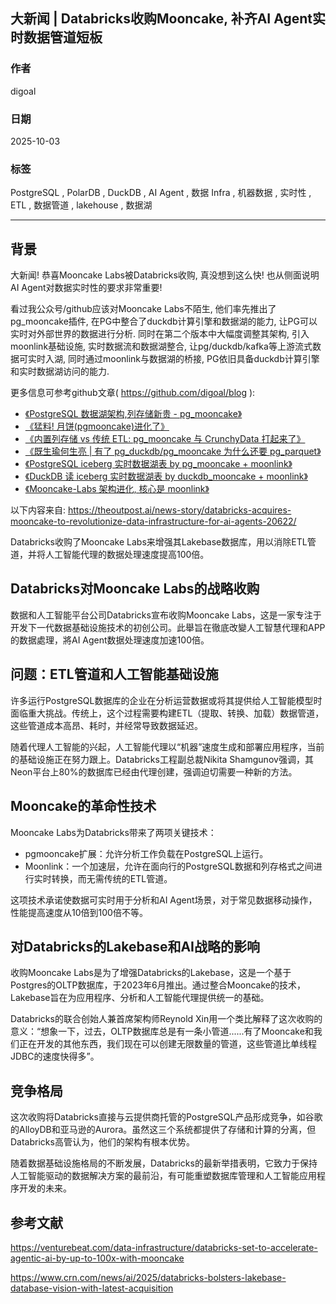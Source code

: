 ## 大新闻 | Databricks收购Mooncake, 补齐AI Agent实时数据管道短板   
          
### 作者          
digoal          
          
### 日期          
2025-10-03         
          
### 标签          
PostgreSQL , PolarDB , DuckDB , AI Agent , 数据 Infra , 机器数据 , 实时性 , ETL , 数据管道 , lakehouse , 数据湖       
          
----          
          
## 背景  
大新闻! 恭喜Mooncake Labs被Databricks收购, 真没想到这么快! 也从侧面说明AI Agent对数据实时性的要求非常重要!   
  
看过我公众号/github应该对Mooncake Labs不陌生, 他们率先推出了pg_mooncake插件, 在PG中整合了duckdb计算引擎和数据湖的能力, 让PG可以实时对外部世界的数据进行分析. 同时在第二个版本中大幅度调整其架构, 引入moonlink基础设施, 实时数据流和数据湖整合, 让pg/duckdb/kafka等上游流式数据可实时入湖, 同时通过moonlink与数据湖的桥接, PG依旧具备duckdb计算引擎和实时数据湖访问的能力.   
  
更多信息可参考github文章( https://github.com/digoal/blog ):   
- [《PostgreSQL 数据湖架构,列存储新贵 - pg_mooncake》](../202410/20241031_01.md)    
- [《猛料! 月饼(pgmooncake)进化了》](../202501/20250117_01.md)    
- [《内置列存储 vs 传统 ETL: pg_mooncake 与 CrunchyData 打起来了》](../202502/20250220_03.md)    
- [《既生瑜何生亮 | 有了 pg_duckdb/pg_mooncake 为什么还要 pg_parquet》](../202508/20250829_09.md)    
- [《PostgreSQL iceberg 实时数据湖表 by pg_mooncake + moonlink》](../202509/20250915_08.md)    
- [《DuckDB 读 iceberg 实时数据湖表 by duckdb_mooncake + moonlink》](../202509/20250915_07.md)    
- [《Mooncake-Labs 架构进化, 核心是 moonlink》](../202509/20250915_01.md)    
  
以下内容来自: https://theoutpost.ai/news-story/databricks-acquires-mooncake-to-revolutionize-data-infrastructure-for-ai-agents-20622/  
  
Databricks收购了Mooncake Labs来增强其Lakebase数据库，用以消除ETL管道，并将人工智能代理的数据处理速度提高100倍。  
  
## Databricks对Mooncake Labs的战略收购  
数据和人工智能平台公司Databricks宣布收购Mooncake Labs，这是一家专注于开发下一代数据基础设施技术的初创公司。此舉旨在徹底改變人工智慧代理和APP的数据處理，將AI Agent数据处理速度加速100倍。  
  
## 问题：ETL管道和人工智能基础设施  
许多运行PostgreSQL数据库的企业在分析运营数据或将其提供给人工智能模型时面临重大挑战。传统上，这个过程需要构建ETL（提取、转换、加载）数据管道，这些管道成本高昂、耗时，并经常导致数据延迟。  
  
随着代理人工智能的兴起，人工智能代理以“机器”速度生成和部署应用程序，当前的基础设施正在努力跟上。Databricks工程副总裁Nikita Shamgunov强调，其Neon平台上80%的数据库已经由代理创建，强调迫切需要一种新的方法。  
  
## Mooncake的革命性技术  
Mooncake Labs为Databricks带来了两项关键技术：  
- pgmooncake扩展：允许分析工作负载在PostgreSQL上运行。  
- Moonlink：一个加速层，允许在面向行的PostgreSQL数据和列存格式之间进行实时转换，而无需传统的ETL管道。  
  
这项技术承诺使数据可实时用于分析和AI Agent场景，对于常见数据移动操作，性能提高速度从10倍到100倍不等。  
  
## 对Databricks的Lakebase和AI战略的影响  
收购Mooncake Labs是为了增强Databricks的Lakebase，这是一个基于Postgres的OLTP数据库，于2023年6月推出。通过整合Mooncake的技术，Lakebase旨在为应用程序、分析和人工智能代理提供统一的基础。  
  
Databricks的联合创始人兼首席架构师Reynold Xin用一个类比解释了这次收购的意义：“想象一下，过去，OLTP数据库总是有一条小管道......有了Mooncake和我们正在开发的其他东西，我们现在可以创建无限数量的管道，这些管道比单线程JDBC的速度快得多”。  
  
## 竞争格局  
这次收购将Databricks直接与云提供商托管的PostgreSQL产品形成竞争，如谷歌的AlloyDB和亚马逊的Aurora。虽然这三个系统都提供了存储和计算的分离，但Databricks高管认为，他们的架构有根本优势。  
  
随着数据基础设施格局的不断发展，Databricks的最新举措表明，它致力于保持人工智能驱动的数据解决方案的最前沿，有可能重塑数据库管理和人工智能应用程序开发的未来。  
  
## 参考文献  
  
https://venturebeat.com/data-infrastructure/databricks-set-to-accelerate-agentic-ai-by-up-to-100x-with-mooncake  
  
https://www.crn.com/news/ai/2025/databricks-bolsters-lakebase-database-vision-with-latest-acquisition  
  
